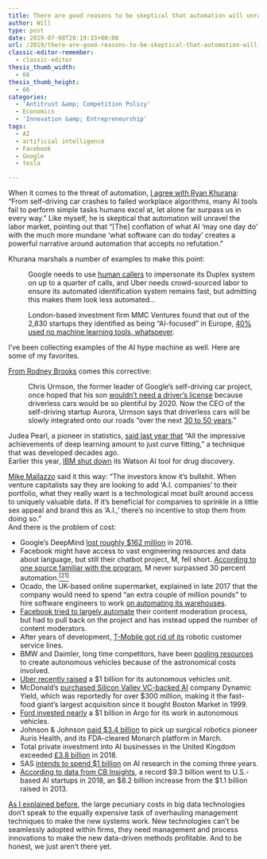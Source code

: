 ```yaml
---
title: There are good reasons to be skeptical that automation will unravel the labor market
author: Will
type: post
date: 2019-07-08T20:19:33+00:00
url: /2019/there-are-good-reasons-to-be-skeptical-that-automation-will-unravel-the-labor-market/
classic-editor-remember:
  - classic-editor
thesis_thumb_width:
  - 66
thesis_thumb_height:
  - 66
categories:
  - 'Antitrust &amp; Competition Policy'
  - Economics
  - 'Innovation &amp; Entrepreneurship'
tags:
  - AI
  - artificial intelligence
  - Facebook
  - Google
  - tesla

---
```

When it comes to the threat of automation, [I agree with Ryan Khurana][1]: &#8220;From self-driving car crashes to failed workplace algorithms, many AI tools fail to perform simple tasks humans excel at, let alone far surpass us in every way.&#8221; Like myself, he is skeptical that automation will unravel the labor market, pointing out that &#8220;[The] conflation of what AI &#8216;may one day do&#8217; with the much more mundane &#8216;what software can do today&#8217; creates a powerful narrative around automation that accepts no refutation.&#8221;

Khurana marshals a number of examples to make this point:

<p style="padding-left: 40px;">
  Google needs to use <a href="https://www.nytimes.com/2019/05/22/technology/personaltech/ai-google-duplex.html">human callers</a> to impersonate its Duplex system on up to a quarter of calls, and Uber needs crowd-sourced labor to ensure its automated identification system remains fast, but admitting this makes them look less automated&#8230;
</p>

<p style="padding-left: 40px;">
  London-based investment firm MMC Ventures found that out of the 2,830 startups they identified as being “AI-focused” in Europe, <a href="https://www.ft.com/content/21b19010-3e9f-11e9-b896-fe36ec32aece">40% used no machine learning tools, whatsoever</a>.
</p>

I&#8217;ve been collecting examples of the AI hype machine as well. Here are some of my favorites.

[From Rodney Brooks][2] comes this corrective:

<p style="padding-left: 40px;">
  Chris Urmson, the former leader of Google’s self-driving car project, once hoped that his son <a href="https://www.businessinsider.com/google-self-driving-cars-arrive-chris-urmson-2020-2015-3">wouldn’t need a driver’s license</a> because driverless cars would be so plentiful by 2020. Now the CEO of the self-driving startup Aurora, Urmson says that driverless cars will be slowly integrated onto our roads “over the next <a href="https://www.theverge.com/2019/4/23/18512618/how-long-will-it-take-to-phase-in-driverless-cars">30 to 50 years</a>.”
</p>

Judea Pearl, a pioneer in statistics, [said last year that][3] &#8220;All the impressive achievements of deep learning amount to just curve fitting,&#8221; a technique that was developed decades ago.  
Earlier this year, [IBM shut down][4] its Watson AI tool for drug discovery.

[Mike Mallazzo][5] said it this way: &#8220;The investors know it’s bullshit. When venture capitalists say they are looking to add &#8216;A.I. companies&#8217; to their portfolio, what they really want is a technological moat built around access to uniquely valuable data. If it’s beneficial for companies to sprinkle in a little sex appeal and brand this as &#8216;A.I.,&#8217; there’s no incentive to stop them from doing so.&#8221;  
And there is the problem of cost:

  * Google’s DeepMind [lost roughly $162 million][6] in 2016.
  * Facebook might have access to vast engineering resources and data about language, but still their chatbot project, M, fell short. [According to one source familiar with the program][7], M never surpassed 30 percent automation.<a href="https://www.americanactionforum.org/comments-for-record/big-data-hubris/#_ftn21" name="_ftnref21"><sup>[21]</sup></a>
  * Ocado, the UK-based online supermarket, explained in late 2017 that the company would need to spend “an extra couple of million pounds” to hire software engineers to work [on automating its warehouses][8].
  * [Facebook tried to largely automate][9] their content moderation process, but had to pull back on the project and has instead upped the number of content moderators.
  * After years of development, [T-Mobile got rid of its][10] robotic customer service lines.
  * BMW and Daimler, long time competitors, have been [pooling resources][11] to create autonomous vehicles because of the astronomical costs involved.
  * [Uber recently raised][12] a $1 billion for its autonomous vehicles unit.
  * McDonald’s [purchased Silicon Valley VC-backed AI][13] company Dynamic Yield, which was reportedly for over $300 million, making it the fast-food giant’s largest acquisition since it bought Boston Market in 1999.
  * [Ford invested nearly][14] a $1 billion in Argo for its work in autonomous vehicles.
  * Johnson & Johnson [paid $3.4 billion][15] to pick up surgical robotics pioneer Auris Health, and its FDA-cleared Monarch platform in March.
  * Total private investment into AI businesses in the United Kingdom exceeded [£3.8 billion][16] in 2018.
  * SAS [intends to spend $1 billion][17] on AI research in the coming three years.
  * [According to data from CB Insights][18], a record $9.3 billion went to U.S.-based AI startups in 2018, an $8.2 billion increase from the $1.1 billion raised in 2013.

[As I explained before][19], the large pecuniary costs in big data technologies don’t speak to the equally expensive task of overhauling management techniques to make the new systems work. New technologies can’t be seamlessly adopted within firms, they need management and process innovations to make the new data-driven methods profitable. And to be honest, we just aren&#8217;t there yet.

 [1]: https://palladiummag.com/2019/07/05/the-threat-of-automation-is-a-self-fulfilling-prophecy/?fbclid=IwAR0Ijd8nSvZUB2NbAxSMeV1IVPGc8cd83nxBjAZSUd2jn4F7Ul2XOuvk9pw
 [2]: https://rodneybrooks.com/agi-has-been-delayed/
 [3]: https://www.quantamagazine.org/to-build-truly-intelligent-machines-teach-them-cause-and-effect-20180515/
 [4]: https://www.businessinsider.com/ibm-shutters-watson-ai-tool-drug-discovery-2019-4
 [5]: https://web.archive.org/web/20190624130010/https://gen.medium.com/the-bs-industrial-complex-of-phony-a-i-44bf1c0c60f8
 [6]: https://qz.com/1095833/how-much-googles-deepmind-ai-research-costs-goog/
 [7]: https://www.wired.com/story/facebooks-virtual-assistant-m-is-dead-so-are-chatbots/
 [8]: https://www.ft.com/content/bafc1c00-9d0a-11e7-9a86-4d5a475ba4c5
 [9]: https://www.wsj.com/articles/without-humans-artificial-intelligence-is-still-pretty-stupid-1510488000
 [10]: https://www.seattletimes.com/business/technology/t-mobile-gets-rid-of-robot-system-for-customer-service-calls/
 [11]: https://www.reuters.com/article/us-bmw-daimler-autonomous/bmw-daimler-pool-resources-on-highly-automated-driving-tech-idUSKCN1QH13O?feedType=RSS&feedName=technologyNews
 [12]: https://www.axios.com/newsletters/axios-login-63dde7ec-0a6e-46c7-8aac-0e0e9b3cf130.html?chunk=2&utm_term=twsocialshare#story2
 [13]: https://www.vox.com/2019/3/27/18282983/recode-daily-mcdonalds-ai-qualcomm-dynamic-yield-apple-ftc-att-verizon-tmobile-google-robotics
 [14]: https://www.detroitnews.com/story/business/autos/2018/10/01/leadership-fords-self-driving-partner-argo-ai-made-michigan/1424398002/
 [15]: https://www.massdevice.com/jj-to-enter-the-robotic-surgery-market-with-3-4b-auris-health-buy/
 [16]: https://tech.newstatesman.com/emerging-technologies/uk-global-ai-ranking
 [17]: https://risnews.com/sas-investing-1-billion-artificial-intelligence
 [18]: https://www.cbinsights.com/research/artificial-intelligence-startup-us-map/?utm_source=linkedin&utm_campaign=promotion&utm_medium=referral
 [19]: https://www.americanactionforum.org/comments-for-record/big-data-hubris/